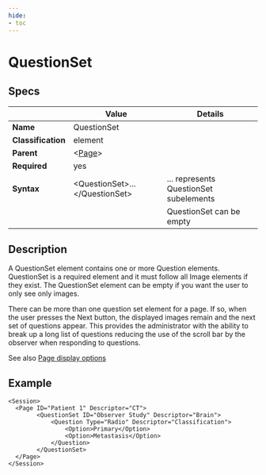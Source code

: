 ```yaml
---
hide:
- toc
---
```

# QuestionSet

## Specs

| |Value|Details|
|---|---|---|
| **Name** | QuestionSet |  |
| **Classification** | element ||
| **Parent** | <[Page](../page/index.md)\> ||
| **Required** | yes | |
| **Syntax** | <QuestionSet\>...</QuestionSet\>|... represents QuestionSet subelements|
| | |  QuestionSet can be empty|


## Description

A QuestionSet element contains one or more Question elements. 
QuestionSet is a required element and it must follow all Image elements if they exist.
The QuestionSet element can be empty if you want the user to only see only images.


There can be more than one question set element for a page. If so, when the user presses the Next button,
the displayed images remain and the next set of questions appear. This provides the administrator with the ability to break up
a long list of questions reducing the use of the scroll bar by the observer when responding to questions.

See also [Page display options](../page/index.md#page-display-options)



## Example

```
<Session>
  <Page ID="Patient 1" Descriptor="CT">
		<QuestionSet ID="Observer Study" Descriptor="Brain">
			<Question Type="Radio" Descriptor="Classification">
				<Option>Primary</Option> 
				<Option>Metastasis</Option>
			</Question>
		</QuestionSet>
  </Page>
</Session>
```

